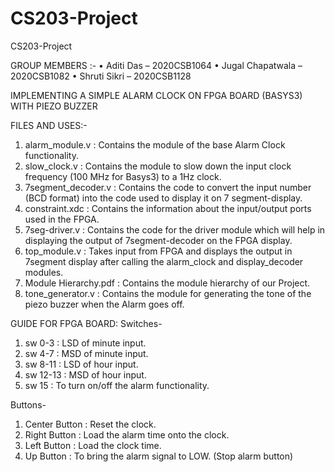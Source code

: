# CS203-Project
CS203-Project

GROUP MEMBERS :-
• Aditi Das – 2020CSB1064
• Jugal Chapatwala – 2020CSB1082
• Shruti Sikri – 2020CSB1128

IMPLEMENTING A SIMPLE ALARM CLOCK ON FPGA BOARD (BASYS3) WITH PIEZO BUZZER

FILES AND USES:-

  1. alarm_module.v       : Contains the module of the base Alarm Clock functionality.
  2. slow_clock.v         : Contains the module to slow down the input clock frequency (100 MHz for Basys3) to a 1Hz clock.
  3. 7segment_decoder.v   : Contains the code to convert the input number (BCD format) into the code used to display it on 7 segment-display.
  4. constraint.xdc       : Contains the information about the input/output ports used in the FPGA.
  5. 7seg-driver.v        : Contains the code for the driver module which will help in displaying the output of 7segment-decoder on the FPGA display.
  6. top_module.v         : Takes input from FPGA and displays the output in 7segment display after calling the alarm_clock and display_decoder modules.
  7. Module Hierarchy.pdf : Contains the module hierarchy of our Project.
  8. tone_generator.v     : Contains the module for generating the tone of the piezo buzzer when the Alarm goes off.

GUIDE FOR FPGA BOARD:
Switches-
  1. sw 0-3                  : LSD of minute input.
  2. sw 4-7                  : MSD of minute input.
  3. sw 8-11                 : LSD of hour input.
  4. sw 12-13                : MSD of hour input.
  5. sw 15                   : To turn on/off the alarm functionality.

Buttons-
  1. Center Button          : Reset the clock.
  2. Right Button           : Load the alarm time onto the clock.
  3. Left Button            : Load the clock time.
  4. Up Button              : To bring the alarm signal to LOW. (Stop alarm button)
